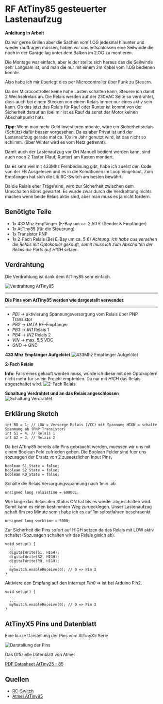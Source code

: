 # RF AtTiny85 gesteuerter Lastenaufzug

**Anleitung in Arbeit**

Da wir gerne Grillen aber die Sachen vom 1.OG jedesmal hinunter und 
wieder rauftragen müssen, haben wir uns entschlossen 
eine Seilwinde die noch in der Garage lag unter dem Balkon im 2.OG zu 
montieren.

Die Montage war einfach, aber leider stellte sich heraus das die 
Seilwinde sehr Langsam ist, und man die nur mit einem 2m Kabel vom 1.OG 
bedienen konnte.

Also habe ich mir überlegt dies per Microcontroller über Funk zu 
Steuern.

Da der Microcontroller keine hohe Lasten schalten kann, Steuere ich 
damit 2 Wechselrelais an.
Die Relais werden auf der 230VAC Seite so verdrahtet, dass auch bei 
einem Stecken von einem Relais immer nur eines aktiv sein kann.
Ob das jetzt das Relais für Rauf oder Runter ist kommt von der 
Sicherheit darauf an (bei mir ist es Rauf da sonst der Motor keinen
Abschaltpunkt hat).

**Tipp:**
Wenn man mehr Geld Investieren möchte, wäre ein Sicherheitsrelais 
(Schütz) dafür besser vorgesehen. Da es aber Privat ist und der 
Lastenaufzug gerade mal ca. 10x im Jahr genutzt wird, ist das nicht so 
schlimm. (über Winter wird es vom Netz getrennt).

Damit auch der Lastenaufzug vor Ort Manuell bedient werden kann, sind 
auch noch 2 Taster (Rauf, Runter) am Kasten montiert.

Da es sehr viel mit 433Mhz Fernbedinung gibt, habe ich zuerst den Code 
von der FB Ausgelesen und es in die Konditionen im Loop eingebaut.
Zum Empfangen hat sich die Lib RC-Switch am besten bewährt.

Da die Relais eher Träge sind, wird zur Sicherheit zwischen dem 
Umschalten 80ms gewartet.
Es würde zwar durch die Verdrahtung nichts machen wenn beide Relais 
aktiv sind, aber man muss es ja nicht fordern.


## Benötigte Teile

* 1x 433Mhz Empfänger (E-Bay um ca. 2,50 € (Sender & Empfänger)
* 1x AtTiny85 (für die Steuerung)
* 1x Transistor PNP
* 1x 2-Fach Relais (Bei E-Bay um ca. 5 €) *Achtung: ich habe aus 
versehen die Relais mit Optokopler gekauft, somit muss ich zum 
Abschalten der Relais die Ports auf HIGH setzen.*


## Verdrahtung

Die Verdrahtung ist dank dem AtTiny85 sehr einfach.

![Verdrahtung AtTiny85](Doku/Schaltplan.jpg)

---

**Die Pins vom AtTiny85 werden wie dargestellt verwendet:**

---

* *PB1* -> aktivierung Spannungsversorgung vom Relais über PNP Transistor
* *PB2* -> *DATA* RF-Empfänger
* *PB3* -> *IN1* Relais 1
* *PB4* -> *IN2* Relais 2
* *VIN* -> max. 5,5 VDC
* *GND* -> GND

**433 Mhz Empfänger Aufgelötet**
![433Mhz Empfänger Aufgelötet](Doku/DSC_1584.JPG)

**2-Fach Relais**

**Info:** Falls eines gekauft werden muss, würde ich diese mit den 
Optokoplern nicht mehr für so ein Projekt empfehlen. 
Da nur mit *HIGH* das Relais abgeschaltet wird.
![2-Fach Relais](Doku/DSC_1585.JPG)

**Schaltung Verdrahtet und an das Relais angeschlossen**
![Schaltung Verdrahtet](Doku/DSC_1586.JPG)


## Erklärung Sketch


```Arduino
int RO = 1; // LOW = Versorge Relais (VCC) mit Spannung HIGH = schalte Spannung ab (PNP Transistor)
int S1 = 4; // Relais 1
int S2 = 3; // Relais 2
```

Da bei ATtiny85 bereits alle Pins gebraucht werden, muessen wir uns mit 
einem Boolean Feld zufrieden geben.
Die Boolean Felder sind fuer uns sozusagen der Ersatz von 2 
zusaetzlichen Input Pins.
```Arduino
boolean S1_State = false;
boolean S2_State = false;
boolean RO_State = false;
```

Schalte die Relais Versorgungsspannung nach 1min. ab.
```Arduino
unsigned long relaistime = 60000L;
```

Wie lange das Relais den Status ON hat bis es wieder abgeschalten wird. 
Somit kann es einen bestimmten Weg zuruecklegen.
Unser Lastenaufzug schaft 6m pro Minute somit habe ich es auf 1m 
selbstfahren beschraenkt 
```Arduino
unsigned long worktime = 5000;
```

Zur Sicherheit die Pins sofort auf HIGH setzen da das Relais mit LOW 
aktiv schaltet (Sozusagen schalten wir das Relais gleich ab).
```Arduino
void setup() {
  ...
  digitalWrite(S1, HIGH);
  digitalWrite(S2, HIGH);
  digitalWrite(RO, HIGH);
  ...
  mySwitch.enableReceive(0); // 0 => Pin 2
}
```

Aktiviere den Empfang auf den Interrupt *Pin0* => ist bei Arduino Pin2.
```Arduino
void setup() {
  ...
  ...
  mySwitch.enableReceive(0); // 0 => Pin 2
}
```

## AtTinyX5 Pins und Datenblatt

Eine kurze Darstellung der Pins vom AtTinyX5 Serie

![Darstellung der Pins](Doku/attiny85_pinout.jpg)

Das Offizielle Datenblatt von Atmel

[PDF Datasheet AtTiny25 - 85](Doku/Atmel-2586-AVR-8-bit-Microcontroller-ATtiny25-ATtiny45-ATtiny85_Datasheet.pdf)

## Quellen

* [RC-Switch](https://github.com/sui77/rc-switch)
* [Atmel AtTiny85](http://www.atmel.com/devices/attiny85.aspx)
